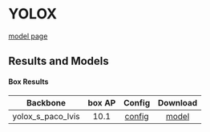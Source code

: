 # YOLOX

[model page](../../../yolox/README.md)

## Results and Models

#### Box Results

|     Backbone      | box AP |             Config             |                                                      Download                                                       |
| :---------------: | :----: | :----------------------------: | :-----------------------------------------------------------------------------------------------------------------: |
| yolox_s_paco_lvis |  10.1  | [config](yolox_s_paco_lvis.py) | [model](https://github.com/okotaku/dethub-weights/releases/download/v0.1.1paco_lvis/yolox_s_paco_lvis-e11ca54d.pth) |

